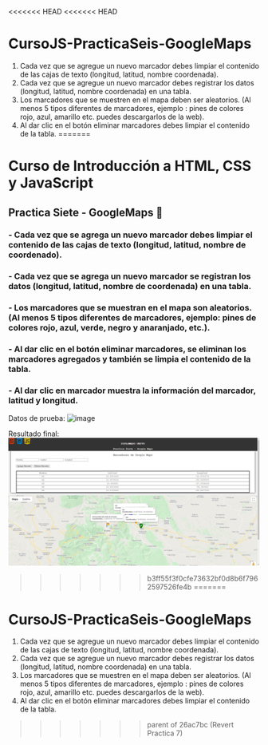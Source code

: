 <<<<<<< HEAD
<<<<<<< HEAD
# CursoJS-PracticaSeis-GoogleMaps

1. Cada vez que se agregue un nuevo marcador debes limpiar el contenido de las cajas de texto (longitud, latitud, nombre coordenada).
2. Cada vez que se agregue un nuevo marcador debes registrar los datos (longitud, latitud, nombre coordenada) en una tabla.
3. Los marcadores que se muestren en el mapa deben ser aleatorios. (Al menos 5 tipos diferentes de marcadores, ejemplo : pines de colores rojo, azul, amarillo etc. puedes descargarlos de la web).
4. Al dar clic en el botón eliminar marcadores debes limpiar el contenido de la tabla.
=======
# Curso de Introducción a HTML, CSS y JavaScript
## Practica Siete - **GoogleMaps** :robot:

### - Cada vez que se agrega un nuevo marcador debes limpiar el contenido de las cajas de texto (longitud, latitud, nombre de coordenado).
### - Cada vez que se agrega un nuevo marcador se registran los datos (longitud, latitud, nombre de coordenada) en una tabla.
### - Los marcadores que se muestran en el mapa son aleatorios. (Al menos 5 tipos diferentes de marcadores, ejemplo: pines de colores rojo, azul, verde, negro y anaranjado, etc.).
### - Al dar clic en el botón eliminar marcadores, se eliminan los marcadores agregados y también se limpia el contenido de la tabla.
### - Al dar clic en marcador muestra la información del marcador, latitud y longitud.

Datos de prueba:
![image](https://user-images.githubusercontent.com/8675738/113442469-57682380-93ad-11eb-8911-82006f8dc35e.png)

Resultado final:
![Preview](/images/MarksGoogleMaps.jpg)
>>>>>>> b3ff55f3f0cfe73632bf0d8b6f7962597526fe4b
=======
# CursoJS-PracticaSeis-GoogleMaps

1. Cada vez que se agregue un nuevo marcador debes limpiar el contenido de las cajas de texto (longitud, latitud, nombre coordenada).
2. Cada vez que se agregue un nuevo marcador debes registrar los datos (longitud, latitud, nombre coordenada) en una tabla.
3. Los marcadores que se muestren en el mapa deben ser aleatorios. (Al menos 5 tipos diferentes de marcadores, ejemplo : pines de colores rojo, azul, amarillo etc. puedes descargarlos de la web).
4. Al dar clic en el botón eliminar marcadores debes limpiar el contenido de la tabla.
>>>>>>> parent of 26ac7bc (Revert Practica 7)
